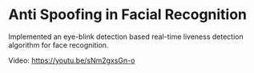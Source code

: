 # Anti Spoofing in Facial Recognition

Implemented an eye-blink detection based real-time liveness detection algorithm for face recognition.

Video: https://youtu.be/sNm2gxsGn-o
